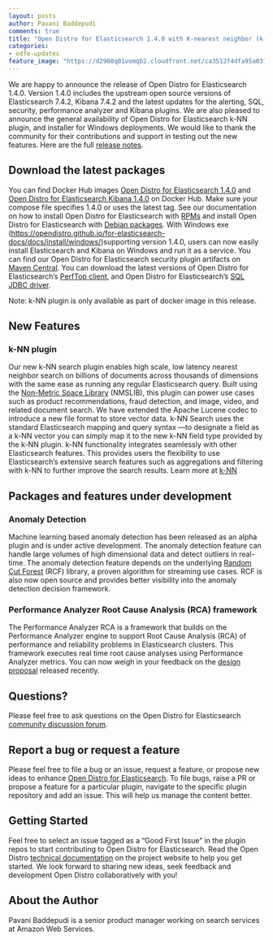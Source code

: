```yaml
---
layout: posts
author: Pavani Baddepudi
comments: true
title: "Open Distro for Elasticsearch 1.4.0 with K-nearest neighbor (k-NN) search support is now available"
categories:
- odfe-updates
feature_image: "https://d2908q01vomqb2.cloudfront.net/ca3512f4dfa95a03169c5a670a4c91a19b3077b4/2019/03/26/open_disto-elasticsearch-logo-800x400.jpg"
---
```

We are happy to announce the release of Open Distro for Elasticsearch 1.4.0. Version 1.4.0 includes the upstream open source versions of Elasticsearch 7.4.2, Kibana 7.4.2 and the latest updates for the alerting, SQL, security, performance analyzer and Kibana plugins. We are also pleased to announce the general availability of Open Distro for Elasticsearch k-NN plugin, and installer for Windows deployments. We would like to thank the community for their contributions and support in testing out the new features.  Here are the full [release notes](https://github.com/opendistro-for-elasticsearch/opendistro-build/blob/master/release-notes/release-notes-odfe-1.4.0.md). 

## Download the latest packages

You can find Docker Hub images [Open Distro for Elasticsearch 1.4.0](https://hub.docker.com/r/amazon/opendistro-for-elasticsearch) and [Open Distro for Elasticsearch Kibana 1.4.0](https://hub.docker.com/r/amazon/opendistro-for-elasticsearch-kibana) on Docker Hub. Make sure your compose file specifies 1.4.0 or uses the latest tag. See our documentation on how to install Open Distro for Elasticsearch with [RPMs](https://opendistro.github.io/for-elasticsearch-docs/docs/install/rpm/) and install Open Distro for Elasticsearch with [Debian packages](https://opendistro.github.io/for-elasticsearch-docs/docs/install/deb/). With Windows exe (https://opendistro.github.io/for-elasticsearch-docs/docs/install/windows/)supporting version 1.4.0, users can now easily install Elasticsearch and Kibana on Windows and run it as a service. You can find our Open Distro for Elasticsearch security plugin artifacts on [Maven Central](https://mvnrepository.com/artifact/com.amazon.opendistroforelasticsearch). You can download the latest versions of Open Distro for Elasticsearch’s [PerfTop client](https://www.npmjs.com/package/@aws/opendistro-for-elasticsearch-perftop), and Open Distro for Elasticsearch’s [SQL JDBC driver](https://d3g5vo6xdbdb9a.cloudfront.net/downloads/elasticsearch-clients/opendistro-sql-jdbc/opendistro-sql-jdbc-0.9.0.0.jar).

Note:  k-NN plugin is only available as part of docker image in this release.


## New Features

### k-NN plugin 

Our new k-NN search plugin enables high scale, low latency nearest neighbor search on billions of documents across thousands of dimensions with the same ease as running any regular Elasticsearch query. Built using the [Non-Metric Space Library](https://github.com/nmslib/nmslib) (NMSLIB), this plugin can power use cases such as product recommendations, fraud detection, and image, video, and related document search. We have extended the Apache Lucene codec to introduce a new file format to store vector data. k-NN Search uses the standard Elasticsearch mapping and query syntax —to designate a field as a k-NN vector you can simply map it to the new k-NN field type provided by the k-NN plugin. k-NN functionality integrates seamlessly with other Elasticsearch features. This provides users  the flexibility to use Elasticsearch’s extensive search features such as 
aggregations and filtering with k-NN to further improve the search results. Learn more at [k-NN](https://github.com/opendistro-for-elasticsearch/k-NN)



## Packages and features under development

### Anomaly Detection

Machine learning based anomaly detection has been released as an alpha plugin and is under active development. The anomaly detection feature can handle large volumes of high dimensional data and detect outliers in real-time. The anomaly detection feature depends on the underlying [Random Cut Forest](https://github.com/aws/random-cut-forest-by-aws) (RCF) library, a proven algorithm for streaming use cases. RCF is also now open source  and provides better visibility into the anomaly detection decision framework.  

### Performance Analyzer Root Cause Analysis (RCA) framework

The Performance Analyzer RCA is a framework that builds on the Performance Analyzer engine to support Root Cause Analysis (RCA) of performance and reliability problems in Elasticsearch clusters. This framework executes real time root cause analyses using Performance Analyzer metrics. You can now weigh in your feedback on the [design proposal](https://github.com/opendistro-for-elasticsearch/performance-analyzer/blob/master/rca/rfc-rca.pdf) released recently.

## Questions?

Please feel free to ask questions on the Open Distro for Elasticsearch [community discussion forum](https://discuss.opendistrocommunity.dev/).

## Report a bug or request a feature

Please feel free to file a bug or an issue, request a feature, or propose new ideas to enhance [Open Distro for Elasticsearch](https://github.com/opendistro-for-elasticsearch/community/issues). To file bugs, raise a PR or propose a feature for a particular plugin, navigate to the specific plugin repository and add an issue. This will help us manage the content better.

## Getting Started

Feel free to select an issue tagged as a “Good First Issue” in the plugin repos to start contributing to Open Distro for Elasticsearch. Read the Open Distro [technical documentation](https://opendistro.github.io/for-elasticsearch-docs/docs/install/) on the project website to help you get started. We look forward to sharing new ideas, seek feedback and development Open Distro collaboratively with you!

## About the Author

Pavani Baddepudi is a senior product manager working on search services at Amazon Web Services.
